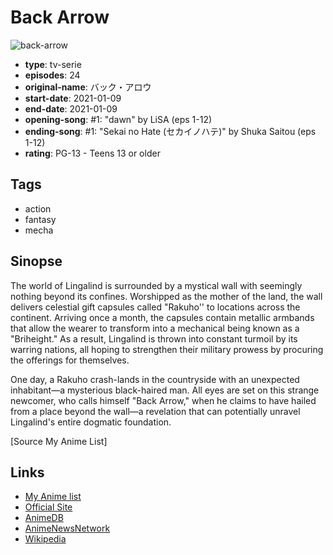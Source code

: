 # Back Arrow

![back-arrow](https://cdn.myanimelist.net/images/anime/1373/111546.jpg)

-   **type**: tv-serie
-   **episodes**: 24
-   **original-name**: バック・アロウ
-   **start-date**: 2021-01-09
-   **end-date**: 2021-01-09
-   **opening-song**: #1: "dawn" by LiSA (eps 1-12)
-   **ending-song**: #1: "Sekai no Hate (セカイノハテ)" by Shuka Saitou (eps 1-12)
-   **rating**: PG-13 - Teens 13 or older

## Tags

-   action
-   fantasy
-   mecha

## Sinopse

The world of Lingalind is surrounded by a mystical wall with seemingly nothing beyond its confines. Worshipped as the mother of the land, the wall delivers celestial gift capsules called "Rakuho'' to locations across the continent. Arriving once a month, the capsules contain metallic armbands that allow the wearer to transform into a mechanical being known as a "Briheight." As a result, Lingalind is thrown into constant turmoil by its warring nations, all hoping to strengthen their military prowess by procuring the offerings for themselves.

One day, a Rakuho crash-lands in the countryside with an unexpected inhabitant—a mysterious black-haired man. All eyes are set on this strange newcomer, who calls himself "Back Arrow," when he claims to have hailed from a place beyond the wall—a revelation that can potentially unravel Lingalind's entire dogmatic foundation.

[Source My Anime List]

## Links

-   [My Anime list](https://myanimelist.net/anime/40964/Back_Arrow)
-   [Official Site](http://back-arrow.com)
-   [AnimeDB](http://anidb.info/perl-bin/animedb.pl?show=anime&aid=15341)
-   [AnimeNewsNetwork](http://www.animenewsnetwork.com/encyclopedia/anime.php?id=22957)
-   [Wikipedia](https://en.wikipedia.org/wiki/Back_Arrow)
